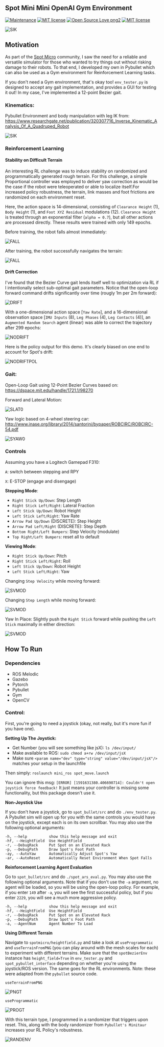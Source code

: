 ## Spot Mini Mini OpenAI Gym Environment

[![Maintenance](https://img.shields.io/badge/Maintained%3F-yes-green.svg)](https://github.com/moribots/spot_mini_mini/graphs/commit-activity)
[![MIT license](https://camo.githubusercontent.com/f96261621753dacf526590825b84f87ccb1db0e6/68747470733a2f2f696d672e736869656c64732e696f2f62616467652f5052732d77656c636f6d652d627269676874677265656e2e7376673f7374796c653d666c6174)](https://github.com/moribots/spot_mini_mini/pulls)
[![Open Source Love png2](https://badges.frapsoft.com/os/v2/open-source.png?v=103)](https://github.com/moribots)
[![MIT license](https://img.shields.io/badge/License-MIT-blue.svg)](https://lbesson.mit-license.org/)

![SIK](spot_bullet/media/spot-mini-mini.gif)

## Motivation

As part of the [Spot Micro](https://spotmicroai.readthedocs.io/en/latest/) community, I saw the need for a reliable and versatile simulator for those who wanted to try things out without risking damage to their robots. To that end, I developed my own in Pybullet which can also be used as a Gym environment for Reinforcement Learning tasks.

If you don't need a Gym environment, that's okay too! `env_tester.py` is designed to accept any gait implementation, and provides a GUI for testing it out! In my case, I've implemented a 12-point Bezier gait.

### Kinematics:

Pybullet Environment and body manipulation with leg IK from: https://www.researchgate.net/publication/320307716_Inverse_Kinematic_Analysis_Of_A_Quadruped_Robot

![SIK](spot_bullet/media/spot_rpy.gif)

### Reinforcement Learning

#### Stability on Difficult Terrain
An interesting RL challenge was to induce stability on randomized and programmatically generated rough terrain. For this challenge, a simple Proportional controller was employed to deliver yaw correction as would be the case if the robot were teleoperated or able to localize itself.For increased policy robustness, the terrain, link masses and foot frictions are randomized on each environment reset.

Here, the action space is 14-dimensional, consisting of `Clearance Height` (1), `Body Height` (1), and `Foot XYZ Residual` modulations (12). `Clearance Height` is treated through an exponential filter (`alpha = 0.7`), but all other actions are processed directly. These results were trained with only 149 epochs.

Before training, the robot falls almost immediately:

![FALL](spot_bullet/media/spot_rough_falls.gif)

After training, the robot successfully navigates the terrain:

![FALL](spot_bullet/media/spot_rough_ARS.gif)

#### Drift Correction
I've found that the Bezier Curve gait lends itself well to optimization via RL if I intentionally select sub-optimal gait parameters. Notice that the open-loop forward command drifts significantly over time (rougly 1m per 2m forward):

![DRIFT](spot_bullet/media/spot_drift.gif)

With a one-dimensional action space [`Yaw Rate`], and a 16-dimensional observation space [`IMU Inputs` (8), `Leg Phases` (4), `Leg Contacts` (4)], an `Augmented Random Search` agent (linear) was able to correct the trajectory after 299 epochs:

![NODRIFT](spot_bullet/media/spot_no_drift.gif)

Here is the policy output for this demo. It's clearly biased on one end to account for Spot's drift:

![NODRIFTPOL](spot_bullet/media/spot_no_drift_action.png)

### Gait:

Open-Loop Gait using 12-Point Bezier Curves based on: https://dspace.mit.edu/handle/1721.1/98270

Forward and Lateral Motion:

![SLAT0](spot_bullet/media/spot_lat_logic.gif)
<!-- ![SLAT1](spot_bullet/media/spot_lat_demo.gif) -->


Yaw logic based on 4-wheel steering car: http://www.inase.org/library/2014/santorini/bypaper/ROBCIRC/ROBCIRC-54.pdf

![SYAW0](spot_bullet/media/spot_yaw_logic.gif)
<!-- ![SYAW1](spot_bullet/media/spot_yaw_demo.gif) -->


### Controls
Assuming you have a Logitech Gamepad F310:

`A`: switch between stepping and RPY

`X`: E-STOP (engage and disengage)

**Stepping Mode**:

* `Right Stick Up/Down`: Step Length
* `Right Stick Left/Right`: Lateral Fraction
* `Left Stick Up/Down`: Robot Height
* `Left Stick Left/Right`: Yaw Rate
* `Arrow Pad Up/Down` (DISCRETE): Step Height
* `Arrow Pad Left/Right` (DISCRETE): Step Depth
* `Bottom Right/Left Bumpers`: Step Velocity (modulate)
* `Top Right/Left Bumpers`: reset all to default

**Viewing Mode**:

* `Right Stick Up/Down`: Pitch
* `Right Stick Left/Right`: Roll
* `Left Stick Up/Down`: Robot Height
* `Left Stick Left/Right`: Yaw

Changing `Step Velocity` while moving forward:

![SVMOD](mini_ros/media/stepvel_mod.gif)

Changing `Step Length` while moving forward:

![SVMOD](mini_ros/media/steplen_mod.gif)

Yaw In Place: Slightly push the `Right Stick` forward while pushing the `Left Stick` maximally in either direction:

![SVMOD](mini_ros/media/yaw_in_place.gif)


## How To Run

### Dependencies
* ROS Melodic
* Gazebo
* Pytorch
* Pybullet
* Gym
* OpenCV

### Control:
First, you're going to need a joystick (okay, not really, but it's more fun if you have one).

**Setting Up The Joystick:**
* Get Number (you will see something like jsX): `ls /dev/input/`
* Make available to ROS: `sudo chmod a+rw /dev/input/jsX`
* Make sure `<param name="dev" type="string" value="/dev/input/jsX"/>` matches your setup in the launchfile

Then simply: `roslaunch mini_ros spot_move.launch`

You can ignore this msg: `[ERROR] [1591631380.406690714]: Couldn't open joystick force feedback!` It just means your controller is missing some functionality, but this package doesn't use it.

**Non-Joystick Use**

If you don't have a joystick, go to `spot_bullet/src` and do `./env_tester.py`. A Pybullet sim will open up for you with the same controls you would have on the joystick, except each is on its own scrollbar. You may also use the following optional arguments:

```
-h, --help          show this help message and exit
-hf, --HeightField  Use HeightField
-r, --DebugRack     Put Spot on an Elevated Rack
-p, --DebugPath     Draw Spot's Foot Path
-ay, --AutoYaw      Automatically Adjust Spot's Yaw
-ar, --AutoReset    Automatically Reset Environment When Spot Falls
```

**Reinforcement Learning Agent Evaluation**

Go to `spot_bullet/src` and do `./spot_ars_eval.py`. You may also use the following optional arguments. Note that if you don't use the `-a` argument, no agent will be loaded, so you will be using the open-loop policy. For example, if you enter `149` after `-a`, you will see the first successful policy, but if you enter `2229`, you will see a much more aggressive policy.

```
-h, --help          show this help message and exit
-hf, --HeightField  Use HeightField
-r, --DebugRack     Put Spot on an Elevated Rack
-p, --DebugPath     Draw Spot's Foot Path
-a, --AgentNum      Agent Number To Load
```

**Using Different Terrain**

Navigate to `spotmicro/heightfield.py` and take a look at `useProgrammatic` and `useTerrainFromPNG` (you can play around with the mesh scales for each) to experiment with different terrains. Make sure that the `spotBezierEnv` instance has `height_field=True` in `env_tester.py` and `spot_pybullet_interface` depending on whether you're using the joystick/ROS version. The same goes for the RL environments. Note: these were adapted from the `pybullet` source code.

`useTerrainFromPNG`

![PNGT](spot_bullet/media/spot_png_terrain.png)

`useProgrammatic`

![PROGT](spot_bullet/media/spot_prog_terrain.png)

With this terrain type, I programmed in a randomizer that triggers upon reset. This, along with the body randomizer from `Pybullet's Minitaur` increases your RL Policy's robustness.

![RANDENV](spot_bullet/media/spot_random_terrain.gif)


